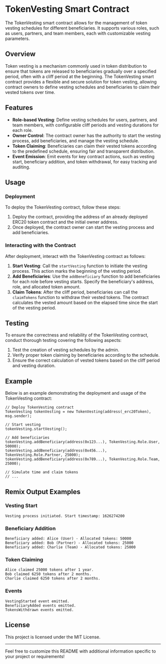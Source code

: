 # TokenVesting Smart Contract

The TokenVesting smart contract allows for the management of token vesting schedules for different beneficiaries. It supports various roles, such as users, partners, and team members, each with customizable vesting parameters.

## Overview

Token vesting is a mechanism commonly used in token distribution to ensure that tokens are released to beneficiaries gradually over a specified period, often with a cliff period at the beginning. The TokenVesting smart contract provides a flexible and secure solution for token vesting, allowing contract owners to define vesting schedules and beneficiaries to claim their vested tokens over time.

## Features

- **Role-based Vesting**: Define vesting schedules for users, partners, and team members, with configurable cliff periods and vesting durations for each role.
- **Owner Control**: The contract owner has the authority to start the vesting process, add beneficiaries, and manage the vesting schedule.
- **Token Claiming**: Beneficiaries can claim their vested tokens according to the predefined schedule, ensuring fair and transparent distribution.
- **Event Emission**: Emit events for key contract actions, such as vesting start, beneficiary addition, and token withdrawal, for easy tracking and auditing.

## Usage

### Deployment

To deploy the TokenVesting contract, follow these steps:

1. Deploy the contract, providing the address of an already deployed ERC20 token contract and the initial owner address.
2. Once deployed, the contract owner can start the vesting process and add beneficiaries.

### Interacting with the Contract

After deployment, interact with the TokenVesting contract as follows:

1. **Start Vesting**: Call the `startVesting` function to initiate the vesting process. This action marks the beginning of the vesting period.
2. **Add Beneficiaries**: Use the `addBeneficiary` function to add beneficiaries for each role before vesting starts. Specify the beneficiary's address, role, and allocated token amount.
3. **Claim Tokens**: After the cliff period, beneficiaries can call the `claimTokens` function to withdraw their vested tokens. The contract calculates the vested amount based on the elapsed time since the start of the vesting period.

## Testing

To ensure the correctness and reliability of the TokenVesting contract, conduct thorough testing covering the following aspects:

1. Test the creation of vesting schedules by the admin.
2. Verify proper token claiming by beneficiaries according to the schedule.
3. Ensure the correct calculation of vested tokens based on the cliff period and vesting duration.

## Example

Below is an example demonstrating the deployment and usage of the TokenVesting contract:

```solidity
// Deploy TokenVesting contract
TokenVesting tokenVesting = new TokenVesting(address(_erc20Token), msg.sender);

// Start vesting
tokenVesting.startVesting();

// Add beneficiaries
tokenVesting.addBeneficiary(address(0x123...), TokenVesting.Role.User, 50000);
tokenVesting.addBeneficiary(address(0x456...), TokenVesting.Role.Partner, 25000);
tokenVesting.addBeneficiary(address(0x789...), TokenVesting.Role.Team, 25000);

// Simulate time and claim tokens
// ...
```

## Remix Output Examples

### Vesting Start

```
Vesting process initiated. Start timestamp: 1626274200
```

### Beneficiary Addition

```
Beneficiary added: Alice (User) - Allocated tokens: 50000
Beneficiary added: Bob (Partner) - Allocated tokens: 25000
Beneficiary added: Charlie (Team) - Allocated tokens: 25000
```

### Token Claiming

```
Alice claimed 25000 tokens after 1 year.
Bob claimed 6250 tokens after 2 months.
Charlie claimed 6250 tokens after 2 months.
```

### Events

```
VestingStarted event emitted.
BeneficiaryAdded events emitted.
TokensWithdrawn events emitted.
```

## License

This project is licensed under the MIT License.

---

Feel free to customize this README with additional information specific to your project or requirements!
